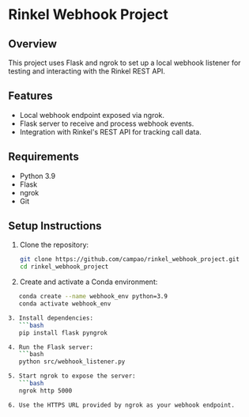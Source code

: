 # Rinkel Webhook Project

## Overview
This project uses Flask and ngrok to set up a local webhook listener for testing and interacting with the Rinkel REST API.

## Features
- Local webhook endpoint exposed via ngrok.
- Flask server to receive and process webhook events.
- Integration with Rinkel's REST API for tracking call data.

## Requirements
- Python 3.9
- Flask
- ngrok
- Git

## Setup Instructions
1. Clone the repository:
   ```bash
   git clone https://github.com/campao/rinkel_webhook_project.git
   cd rinkel_webhook_project

2. Create and activate a Conda environment:
```bash
   conda create --name webhook_env python=3.9
   conda activate webhook_env

3. Install dependencies:
   ```bash
   pip install flask pyngrok

4. Run the Flask server:
   ```bash
   python src/webhook_listener.py

5. Start ngrok to expose the server:
   ```bash
   ngrok http 5000

6. Use the HTTPS URL provided by ngrok as your webhook endpoint.

